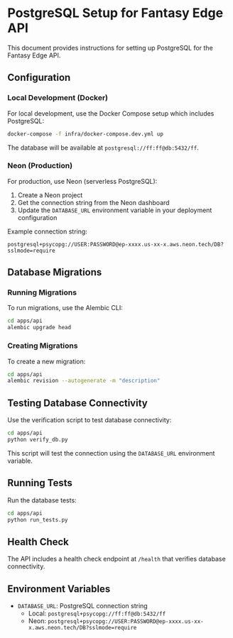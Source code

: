 # PostgreSQL Setup for Fantasy Edge API

This document provides instructions for setting up PostgreSQL for the Fantasy Edge API.

## Configuration

### Local Development (Docker)

For local development, use the Docker Compose setup which includes PostgreSQL:

```bash
docker-compose -f infra/docker-compose.dev.yml up
```

The database will be available at `postgresql://ff:ff@db:5432/ff`.

### Neon (Production)

For production, use Neon (serverless PostgreSQL):

1. Create a Neon project
2. Get the connection string from the Neon dashboard
3. Update the `DATABASE_URL` environment variable in your deployment configuration

Example connection string:
```
postgresql+psycopg://USER:PASSWORD@ep-xxxx.us-xx-x.aws.neon.tech/DB?sslmode=require
```

## Database Migrations

### Running Migrations

To run migrations, use the Alembic CLI:

```bash
cd apps/api
alembic upgrade head
```

### Creating Migrations

To create a new migration:

```bash
cd apps/api
alembic revision --autogenerate -m "description"
```

## Testing Database Connectivity

Use the verification script to test database connectivity:

```bash
cd apps/api
python verify_db.py
```

This script will test the connection using the `DATABASE_URL` environment variable.

## Running Tests

Run the database tests:

```bash
cd apps/api
python run_tests.py
```

## Health Check

The API includes a health check endpoint at `/health` that verifies database connectivity.

## Environment Variables

- `DATABASE_URL`: PostgreSQL connection string
  - Local: `postgresql+psycopg://ff:ff@db:5432/ff`
  - Neon: `postgresql+psycopg://USER:PASSWORD@ep-xxxx.us-xx-x.aws.neon.tech/DB?sslmode=require`
